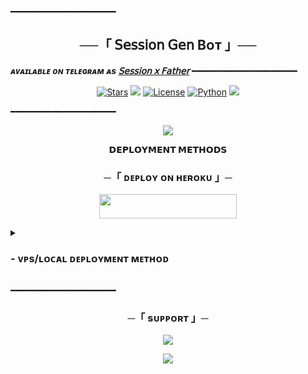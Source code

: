 ━━━━━━━━━━━━━━━━━━━━

<h2 align="center">
    ──「 𝖲𝖾𝗌𝗌𝗂𝗈𝗇 𝖦𝖾𝗇 Bᴏᴛ 」──
</h2>

_**ᴀᴠᴀɪʟᴀʙʟᴇ ᴏɴ ᴛᴇʟᴇɢʀᴀᴍ ᴀs [𝖲𝖾𝗌𝗌𝗂𝗈𝗇 𝗑 𝖥𝖺𝗍𝗁𝖾𝗋](https://t.me/SessionXFatherBot)**_
━━━━━━━━━━━━━━━━━━━━

<p align="center">
<a href="https://github.com/Adnan69x/Telegram-Session-Generator/stargazers"><img src="https://img.shields.io/github/stars/Adnan69x/Telegram-Session-Generator?color=black&logo=github&logoColor=black&style=for-the-badge" alt="Stars"/></a>
<a href="https://github.com/Adnan69x/Telegram-Session-Generator/network/members"> <img src="https://img.shields.io/github/forks/Adnan69x/Telegram-Session-Generator?color=black&logo=github&logoColor=black&style=for-the-badge"/></a>
<a href="https://github.com/Adnan69x/Telegram-Session-Generator/blob/master/LICENSE"> <img src="https://img.shields.io/badge/License-MIT-blueviolet?style=for-the-badge" alt="License"/></a>
<a href="https://www.python.org/"> <img src="https://img.shields.io/badge/Written%20in-Python-skyblue?style=for-the-badge&logo=python" alt="Python"/></a>
<a href="https://github.com/Adnan69x/Telegram-Session-Generator/commits/Adnan69x"> <img src="https://img.shields.io/github/last-commit/Adnan69x/Telegram-Session-Generator?color=black&logo=github&logoColor=black&style=for-the-badge"/></a>
</p>

━━━━━━━━━━━━━━━━━━━━

<p align="center">
  <img src="#">
</p>

<p align="center">
<b>𝗗𝗘𝗣𝗟𝗢𝗬𝗠𝗘𝗡𝗧 𝗠𝗘𝗧𝗛𝗢𝗗𝗦</b>
</p>

<h3 align="center">
    ─「 ᴅᴇᴩʟᴏʏ ᴏɴ ʜᴇʀᴏᴋᴜ 」─
</h3>

<p align="center"><a href="https://dashboard.heroku.com/new?template=https://github.com/Adnan69x/Telegram-Session-Generator"> <img src="https://img.shields.io/badge/Deploy%20On%20Heroku-black?style=for-the-badge&logo=heroku" width="220" height="38.45"/></a></p>

<details>
<summary><h3>
- <b> ᴠᴘs/ʟᴏᴄᴀʟ ᴅᴇᴘʟᴏʏᴍᴇɴᴛ ᴍᴇᴛʜᴏᴅ </b>
</h3></summary>
<p align="center">
- Get your [Necessary Variables](https://github.com/Adnan69x/Telegram-Session-Generator/blob/master/sample.env)
- Upgrade and Update by :
`sudo apt-get update && sudo apt-get upgrade -y`
- Install required packages by :
`sudo apt-get install python3-pip`
- Install pip by :
`sudo pip3 install -U pip`
- Clone the repository by :
`git clone https://github.com/Adnan69x/Telegram-Session-Generator && cd StringGenBot`
- Install requirements by :
`pip3 install -U -r requirements.txt`
- Fill your variables in the env by :
`vi sample.env`<br>
Press `I` on the keyboard for editing env<br>
Press `Ctrl+C` when you're done with editing env and `:wq` to save the env<br>
- Rename the env file by :
`mv sample.env .env`
- Install tmux to keep running your bot when you close the terminal by :
`sudo apt install tmux && tmux`
- Finally run the bot by :
`bash start`
- For getting out from tmux session<br>
Press `Ctrl+b` and then `d`

<p align="center">
  <img src="#">
</p>

</details>

━━━━━━━━━━━━━━━━━━━━
<h3 align="center">
    ─「 sᴜᴩᴩᴏʀᴛ 」─
</h3>

<p align="center">
<a href="https://telegram.me/ADNANiTUNE"><img src="https://img.shields.io/badge/-Support%20Group-blue.svg?style=for-the-badge&logo=Telegram"></a>
</p>
<p align="center">
<a href="https://telegram.me/ADNANiTUNESUPPORT"><img src="https://img.shields.io/badge/-Support%20Channel-blue.svg?style=for-the-badge&logo=Telegram"></a>
</p>
